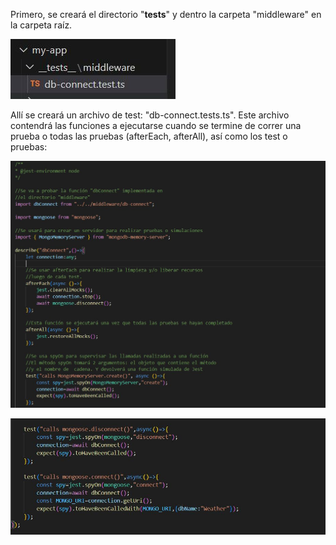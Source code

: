 Primero, se creará el directorio "__tests__" y dentro la carpeta "middleware" en la carpeta raíz.

![](https://github.com/DianaLlamoca/C8288---ACTIVIDADES/blob/main/Imagenes/A15_1.JPG)

Allí se creará un archivo de test: "db-connect.tests.ts". Este archivo contendrá las funciones a ejecutarse cuando se termine de correr una prueba o todas las pruebas (afterEach, afterAll), así como los test o pruebas:

![](https://github.com/DianaLlamoca/C8288---ACTIVIDADES/blob/main/Imagenes/A15_2.JPG)

![](https://github.com/DianaLlamoca/C8288---ACTIVIDADES/blob/main/Imagenes/A15_3.JPG)

